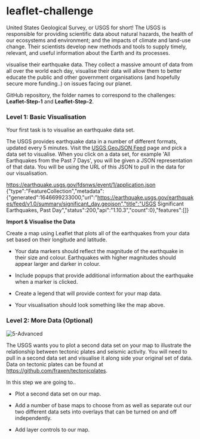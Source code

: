 # leaflet-challenge

United States Geological Survey, or USGS for short! The USGS is responsible for providing scientific data about natural hazards, the health of our ecosystems and environment; and the impacts of climate and land-use change. Their scientists develop new methods and tools to supply timely, relevant, and useful information about the Earth and its processes.

visualise their earthquake data. They collect a massive amount of data from all over the world each day, visualise their data will allow them to better educate the public and other government organisations (and hopefully secure more funding..) on issues facing our planet.

GitHub repository, the folder names to correspond to the challenges: **Leaflet-Step-1** and **Leaflet-Step-2**.

### Level 1: Basic Visualisation

Your first task is to visualise an earthquake data set.

The USGS provides earthquake data in a number of different formats, updated every 5 minutes. Visit the [USGS GeoJSON Feed](http://earthquake.usgs.gov/earthquakes/feed/v1.0/geojson.php) page and pick a data set to visualise. When you click on a data set, for example 'All Earthquakes from the Past 7 Days', you will be given a JSON representation of that data. You will be using the URL of this JSON to pull in the data for our visualisation.

https://earthquake.usgs.gov/fdsnws/event/1/application.json
{"type":"FeatureCollection","metadata":{"generated":1646699233000,"url":"https://earthquake.usgs.gov/earthquakes/feed/v1.0/summary/significant_day.geojson","title":"USGS Significant Earthquakes, Past Day","status":200,"api":"1.10.3","count":0},"features":[]}

**Import & Visualise the Data**

   Create a map using Leaflet that plots all of the earthquakes from your data set based on their longitude and latitude.

   * Your data markers should reflect the magnitude of the earthquake in their size and colour. Earthquakes with higher magnitudes should appear larger and darker in colour.

   * Include popups that provide additional information about the earthquake when a marker is clicked.

   * Create a legend that will provide context for your map data.

   * Your visualisation should look something like the map above.

   ### Level 2: More Data (Optional)

![5-Advanced](Images/5-Advanced.png)

The USGS wants you to plot a second data set on your map to illustrate the relationship between tectonic plates and seismic activity. You will need to pull in a second data set and visualise it along side your original set of data. Data on tectonic plates can be found at <https://github.com/fraxen/tectonicplates>.

In this step we are going to..

* Plot a second data set on our map.

* Add a number of base maps to choose from as well as separate out our two different data sets into overlays that can be turned on and off independently.

* Add layer controls to our map.
